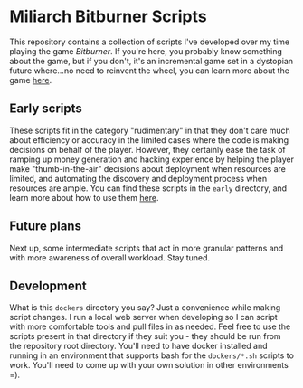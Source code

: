 # Miliarch Bitburner Scripts

This repository contains a collection of scripts I've developed over my time playing the game *Bitburner*. If you're here, you probably know something about the game, but if you don't, it's an incremental game set in a dystopian future where...no need to reinvent the wheel, you can learn more about the game [here](https://github.com/danielyxie/bitburner).

## Early scripts

These scripts fit in the category "rudimentary" in that they don't care much about efficiency or accuracy in the limited cases where the code is making decisions on behalf of the player. However, they certainly ease the task of ramping up money generation and hacking experience by helping the player make "thumb-in-the-air" decisions about deployment when resources are limited, and automating the discovery and deployment process when resources are ample. You can find these scripts in the `early` directory, and learn more about how to use them [here](early/README.md).

## Future plans

Next up, some intermediate scripts that act in more granular patterns and with more awareness of overall workload. Stay tuned.

## Development

What is this `dockers` directory you say? Just a convenience while making script changes. I run a local web server when developing so I can script with more comfortable tools and pull files in as needed. Feel free to use the scripts present in that directory if they suit you - they should be run from the repository root directory. You'll need to have docker installed and running in an environment that supports bash for the `dockers/*.sh` scripts to work. You'll need to come up with your own solution in other environments =).
